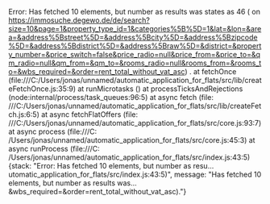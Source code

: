 Error: Has fetched 10 elements, but number as results was states as 46 (
on https://immosuche.degewo.de/de/search?size=10&page=1&property_type_id=1&categories%5B%5D=1&lat=&lon=&area=&address%5Bstreet%5D=&address%5Bcity%5D=&address%5Bzipcode%5D=&address%5Bdistrict%5D=&address%5Braw%5D=&district=&property_number=&price_switch=false&price_radio=null&price_from=&price_to=&qm_radio=null&qm_from=&qm_to=&rooms_radio=null&rooms_from=&rooms_to=&wbs_required=&order=rent_total_without_vat_asc)
. at fetchOnce (file:///C:/Users/jonas/unnamed/automatic_application_for_flats/src/lib/createFetchOnce.js:35:9) at
runMicrotasks (<anonymous>) at processTicksAndRejections (node:internal/process/task_queues:96:5) at async fetch (file:
///C:/Users/jonas/unnamed/automatic_application_for_flats/src/lib/createFetch.js:6:5) at async fetchFlatOffers (file:
///C:/Users/jonas/unnamed/automatic_application_for_flats/src/core.js:93:7) at async process (file:///C:
/Users/jonas/unnamed/automatic_application_for_flats/src/core.js:45:3) at async runProcess (file:///C:
/Users/jonas/unnamed/automatic_application_for_flats/src/index.js:43:5) {stack: "Error: Has fetched 10 elements, but
number as resu…utomatic_application_for_flats/src/index.js:43:5)", message: "Has fetched 10 elements, but number as
results was…&wbs_required=&order=rent_total_without_vat_asc)."}
